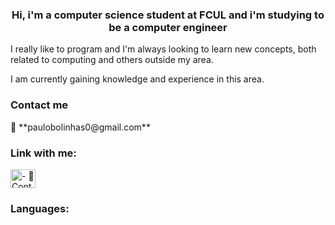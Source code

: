 <h3 align="center">Hi, i'm a computer science student at FCUL and i'm studying to be a computer engineer</h3>

I really like to program and I'm always looking to learn new concepts, both related to computing and others outside my area.

I am currently gaining knowledge and experience in this area.

<h3 align="left">Contact me </h3> 📧 **paulobolinhas0@gmail.com**

<h3 align="left">Link with me:</h3>
<p align="left">
<a href="https://www.linkedin.com/in/paulo-bolinhas-b47307235/" target="blank"><img align="center" src="https://raw.githubusercontent.com/rahuldkjain/github-profile-readme-generator/master/src/images/icons/Social/linked-in-alt.svg" alt="- 📧 Contact me **paulobolinhas0@gmail.com**" height="30" width="40" /></a>
</p>

<h3 align="left">Languages:</h3>

<!--
**paulobolinhas/paulobolinhas** is a ✨ _special_ ✨ repository because its `README.md` (this file) appears on your GitHub profile.
-->
